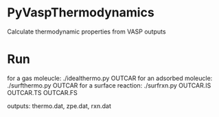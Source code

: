 # PyVaspThermodynamics
Calculate thermodynamic properties from VASP outputs 

# Run
for a gas moleucle: ./idealthermo.py OUTCAR 
for an adsorbed moleucle: ./surfthermo.py OUTCAR
for a surface reaction: ./surfrxn.py OUTCAR.IS OUTCAR.TS OUTCAR.FS

outputs: thermo.dat, zpe.dat, rxn.dat 


